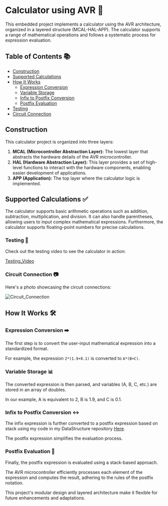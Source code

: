# Calculator using AVR 🧮

This embedded project implements a calculator using the AVR architecture, organized in a layered structure (MCAL-HAL-APP). The calculator supports a range of mathematical operations and follows a systematic process for expression evaluation.

## Table of Contents 📚

- [Construction](#construction-)
- [Supported Calculations](#supported-calculations-)
- [How It Works](#how-it-works-)
  - [Expression Conversion](#expression-conversion-)
  - [Variable Storage](#variable-storage-)
  - [Infix to Postfix Conversion](#infix-to-postfix-conversion-)
  - [Postfix Evaluation](#postfix-evaluation-)
- [Testing](#testing-)
- [Circuit Connection](#circuit-connection-)

## Construction

This calculator project is organized into three layers:

1. **MCAL (Microcontroller Abstraction Layer):** The lowest layer that abstracts the hardware details of the AVR microcontroller.
2. **HAL (Hardware Abstraction Layer):** This layer provides a set of high-level functions to interact with the hardware components, enabling easier development of applications.
3. **APP (Application):** The top layer where the calculator logic is implemented.

## Supported Calculations ✅

The calculator supports basic arithmetic operations such as addition, subtraction, multiplication, and division. It can also handle parentheses, allowing users to input complex mathematical expressions. Furthermore, the calculator supports floating-point numbers for precise calculations.

### Testing 🎥

Check out the testing video to see the calculator in action:

[Testing_Video](\Stimulation\Testing_Video)

### Circuit Connection 📷

Here's a photo showcasing the circuit connections:

![Circuit_Connection](\Stimulation\Circuit_Connection)

## How It Works 🛠️

### Expression Conversion ➡️

The first step is to convert the user-input mathematical expression into a standardized format.

For example, the expression `2*(1.9+0.1)` is converted to `A*(B+C)`.

### Variable Storage 📊

The converted expression is then parsed, and variables (A, B, C, etc.) are stored in an array of doubles.

In our example, A is equivalent to 2, B is 1.9, and C is 0.1.

### Infix to Postfix Conversion ↔️

The infix expression is further converted to a postfix expression based on stack using my code in my DataStructure repository [Here](https://github.com/hamed2634/Data_Structure/tree/master/infix%20to%20postfix%20using%20stack). 

The postfix expression simplifies the evaluation process.

### Postfix Evaluation 🔄

Finally, the postfix expression is evaluated using a stack-based approach. 

The AVR microcontroller efficiently processes each element of the expression and computes the result, adhering to the rules of the postfix notation.

This project's modular design and layered architecture make it flexible for future enhancements and adaptations.
